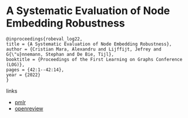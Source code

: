 # A Systematic Evaluation of Node Embedding Robustness

```
@inproceedings{robeval_log22,
title = {A Systematic Evaluation of Node Embedding Robustness},
author = {Cristian Mara, Alexandru and Lijffijt, Jefrey and G{\"u}nnemann, Stephan and De Bie, Tijl},
booktitle = {Proceedings of the First Learning on Graphs Conference (LOG)},
pages = {42:1--42:14},
year = {2022}
}
```

links
- [pmlr](https://proceedings.mlr.press/v198/mara22a.html)
- [openreview](https://openreview.net/forum?id=oxjVVBNrG-)
